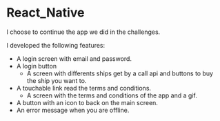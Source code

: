 # React_Native

I choose to continue the app we did in the challenges.

I developed the following features: 
- A login screen with email and password.
- A login button
  - A screen with differents ships get by a call api and buttons to buy the ship you want to.
- A touchable link read the terms and conditions.
  - A screen with the terms and conditions of the app and a gif.
- A button with an icon to back on the main screen.
- An error message when you are offline.

